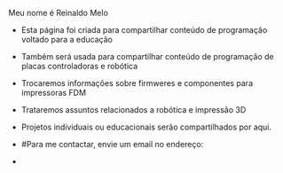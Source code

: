 Meu nome é Reinaldo Melo
- Esta página foi criada para compartilhar conteúdo de programação voltado para a educação
- Também será usada para compartilhar conteúdo de programação de placas controladoras e robótica
- Trocaremos informações sobre firmweres e componentes para impressoras FDM
- Trataremos assuntos relacionados a robótica e impressão 3D
- Projetos individuais ou educacionais serão compartilhados por aqui.

- #Para me contactar, envie um email no endereço:
- 
